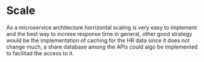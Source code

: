 # Scale
As a microservice architecture horrizontal scaling is very easy to implement and the best way to increse response time in general, other good strategy would be the implementation of caching for the HR data since it does not change much, a share database among the APIs could algo be implemented to facilitad the access to it.
